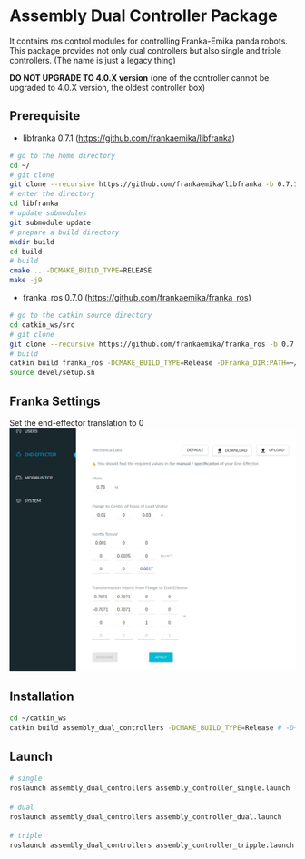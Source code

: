 # Assembly Dual Controller Package
It contains ros control modules for controlling Franka-Emika panda robots. This package provides not only dual controllers but also single and triple controllers. (The name is just a legacy thing)

**DO NOT UPGRADE TO 4.0.X version**
(one of the controller cannot be upgraded to 4.0.X version, the oldest controller box)


## Prerequisite
* libfranka 0.7.1 (https://github.com/frankaemika/libfranka)
```sh
# go to the home directory
cd ~/ 
# git clone
git clone --recursive https://github.com/frankaemika/libfranka -b 0.7.1
# enter the directory
cd libfranka
# update submodules
git submodule update
# prepare a build directory
mkdir build
cd build
# build
cmake .. -DCMAKE_BUILD_TYPE=RELEASE
make -j9
```

* franka_ros 0.7.0 (https://github.com/frankaemika/franka_ros)
```sh
# go to the catkin source directory
cd catkin_ws/src
# git clone
git clone --recursive https://github.com/frankaemika/franka_ros -b 0.7.0
# build
catkin build franka_ros -DCMAKE_BUILD_TYPE=Release -DFranka_DIR:PATH=~/libfranka/build
source devel/setup.sh
```

## Franka Settings
Set the end-effector translation to 0
![setting_image](./img/ee_transform_setting.png)

## Installation

```sh
cd ~/catkin_ws
catkin build assembly_dual_controllers -DCMAKE_BUILD_TYPE=Release # -D~ is needed only for the first time
```


## Launch

```sh
# single
roslaunch assembly_dual_controllers assembly_controller_single.launch

# dual
roslaunch assembly_dual_controllers assembly_controller_dual.launch

# triple
roslaunch assembly_dual_controllers assembly_controller_tripple.launch
```